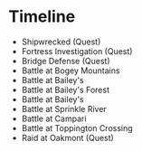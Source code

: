 # Timeline
* Shipwrecked (Quest)
* Fortress Investigation (Quest)
* Bridge Defense (Quest)
* Battle at Bogey Mountains
* Battle at Bailey's
* Battle at Bailey's Forest
* Battle at Bailey's
* Battle at Sprinkle River
* Battle at Campari
* Battle at Toppington Crossing
* Raid at Oakmont (Quest)
